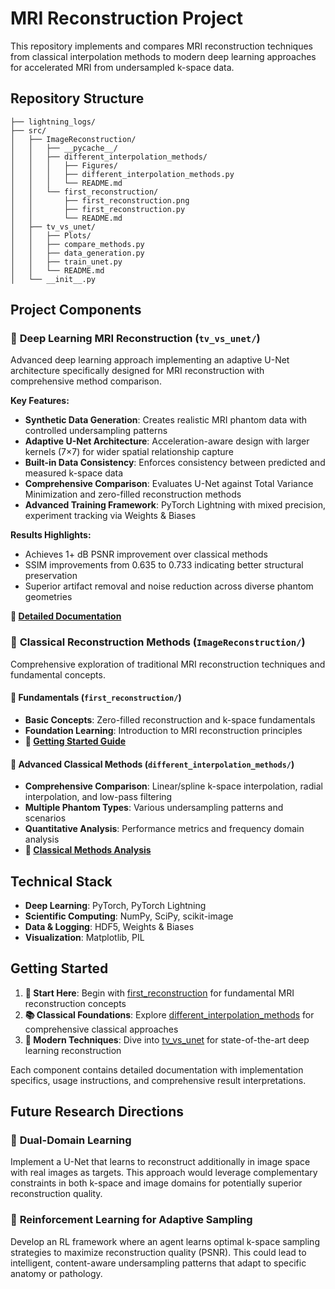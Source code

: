 # MRI Reconstruction Project

This repository implements and compares MRI reconstruction techniques from classical interpolation methods to modern deep learning approaches for accelerated MRI from undersampled k-space data.

## Repository Structure

```
├── lightning_logs/
├── src/
│   ├── ImageReconstruction/
│   │   ├── __pycache__/
│   │   ├── different_interpolation_methods/
│   │   │   ├── Figures/
│   │   │   ├── different_interpolation_methods.py
│   │   │   └── README.md
│   │   └── first_reconstruction/
│   │       ├── first_reconstruction.png
│   │       ├── first_reconstruction.py
│   │       └── README.md
│   ├── tv_vs_unet/
│   │   ├── Plots/
│   │   ├── compare_methods.py
│   │   ├── data_generation.py
│   │   ├── train_unet.py
│   │   └── README.md
│   └── __init__.py
```

## Project Components

### 📁 **Deep Learning MRI Reconstruction** (`tv_vs_unet/`)

Advanced deep learning approach implementing an adaptive U-Net architecture specifically designed for MRI reconstruction with comprehensive method comparison.

**Key Features:**
- **Synthetic Data Generation**: Creates realistic MRI phantom data with controlled undersampling patterns
- **Adaptive U-Net Architecture**: Acceleration-aware design with larger kernels (7×7) for wider spatial relationship capture
- **Built-in Data Consistency**: Enforces consistency between predicted and measured k-space data
- **Comprehensive Comparison**: Evaluates U-Net against Total Variance Minimization and zero-filled reconstruction methods
- **Advanced Training Framework**: PyTorch Lightning with mixed precision, experiment tracking via Weights & Biases

**Results Highlights:**
- Achieves 1+ dB PSNR improvement over classical methods
- SSIM improvements from 0.635 to 0.733 indicating better structural preservation
- Superior artifact removal and noise reduction across diverse phantom geometries

**📖 [Detailed Documentation](src/tv_vs_unet/README.md)**

### 📁 **Classical Reconstruction Methods** (`ImageReconstruction/`)

Comprehensive exploration of traditional MRI reconstruction techniques and fundamental concepts.

#### **📁 Fundamentals** (`first_reconstruction/`)
- **Basic Concepts**: Zero-filled reconstruction and k-space fundamentals
- **Foundation Learning**: Introduction to MRI reconstruction principles
- **📖 [Getting Started Guide](src/ImageReconstruction/first_reconstruction/README.md)**

#### **📁 Advanced Classical Methods** (`different_interpolation_methods/`)
- **Comprehensive Comparison**: Linear/spline k-space interpolation, radial interpolation, and low-pass filtering
- **Multiple Phantom Types**: Various undersampling patterns and scenarios
- **Quantitative Analysis**: Performance metrics and frequency domain analysis
- **📖 [Classical Methods Analysis](src/ImageReconstruction/different_interpolation_methods/README.md)**

## Technical Stack
- **Deep Learning**: PyTorch, PyTorch Lightning
- **Scientific Computing**: NumPy, SciPy, scikit-image
- **Data & Logging**: HDF5, Weights & Biases
- **Visualization**: Matplotlib, PIL

## Getting Started

1. **🏁 Start Here**: Begin with [first_reconstruction](src/ImageReconstruction/first_reconstruction/) for fundamental MRI reconstruction concepts
2. **📚 Classical Foundations**: Explore [different_interpolation_methods](src/ImageReconstruction/different_interpolation_methods/) for comprehensive classical approaches
3. **🚀 Modern Techniques**: Dive into [tv_vs_unet](src/tv_vs_unet/) for state-of-the-art deep learning reconstruction

Each component contains detailed documentation with implementation specifics, usage instructions, and comprehensive result interpretations.

## Future Research Directions

### 🔬 **Dual-Domain Learning**
Implement a U-Net that learns to reconstruct additionally in image space with real images as targets. This approach would leverage complementary constraints in both k-space and image domains for potentially superior reconstruction quality.

### 🎯 **Reinforcement Learning for Adaptive Sampling**
Develop an RL framework where an agent learns optimal k-space sampling strategies to maximize reconstruction quality (PSNR). This could lead to intelligent, content-aware undersampling patterns that adapt to specific anatomy or pathology.
